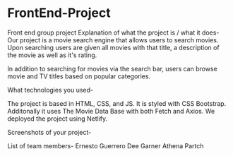 # FrontEnd-Project
Front end group project
Explanation of what the project is / what it does-
Our project is a movie search engine that allows users to search movies. Upon searching users are given all movies with that title, a description of the movie as well as it's rating.

In addition to searching for movies via the search bar, users can browse movie and TV titles based on popular categories. 



What technologies you used-

The project is based in HTML, CSS, and JS. It is styled with CSS Bootstrap. Additonally it uses The Movie Data Base with both Fetch and Axios. We deployed the project using Netlify. 

Screenshots of your project-


List of team members-
Ernesto Guerrero
Dee Garner
Athena Partch
